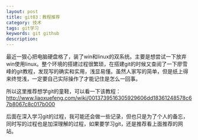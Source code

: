 ```yaml
---
layout: post
title: git03：教程推荐
category: 技术
tags: git学习
keywords: git github
description:
---
```


最近一狠心把电脑硬盘格了，装了win和linux的双系统。主要是想尝试一下放弃win使用linux。整个环境的搭建过程很繁琐，在搭建git的时候又查阅了一下廖雪峰的git教程，发现写的确实和实用，浅显易懂。虽然人家写的简单，但是纸上得来终觉浅，一定要自己实际操作了才能记住是怎么一回事。

所以这里推荐想学git的童鞋，可以看一下该教程：http://www.liaoxuefeng.com/wiki/0013739516305929606dd18361248578c67b8067c8c017b000

后面在深入学习git的过程，我可能还会做一些记录，但也只是为了个人的备忘，同时写的过程也是加深理解的过程，如果要学习git，还是推荐看上面推荐的网站。
